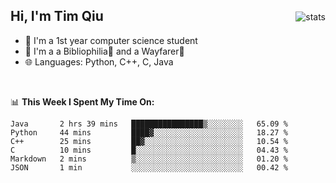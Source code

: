 <p>
<img src="https://github-readme-stats.vercel.app/api?username=qyxtim&show_icons=true&theme=onedark" alt="stats" align="right" style="padding-top:20px"/>
</p>

## Hi, I'm Tim Qiu

- 🔭 I'm a 1st year computer science student
- 🌱 I'm a a Bibliophilia📕 and a Wayfarer🚶
- 🌐 Languages: Python, C++, C, Java

<br>

📊 **This Week I Spent My Time On:**
<!--START_SECTION:waka-->

```text
Java       2 hrs 39 mins   ████████████████▒░░░░░░░░   65.09 %
Python     44 mins         ████▓░░░░░░░░░░░░░░░░░░░░   18.27 %
C++        25 mins         ██▓░░░░░░░░░░░░░░░░░░░░░░   10.54 %
C          10 mins         █░░░░░░░░░░░░░░░░░░░░░░░░   04.43 %
Markdown   2 mins          ▒░░░░░░░░░░░░░░░░░░░░░░░░   01.20 %
JSON       1 min           ░░░░░░░░░░░░░░░░░░░░░░░░░   00.42 %
```

<!--END_SECTION:waka-->
